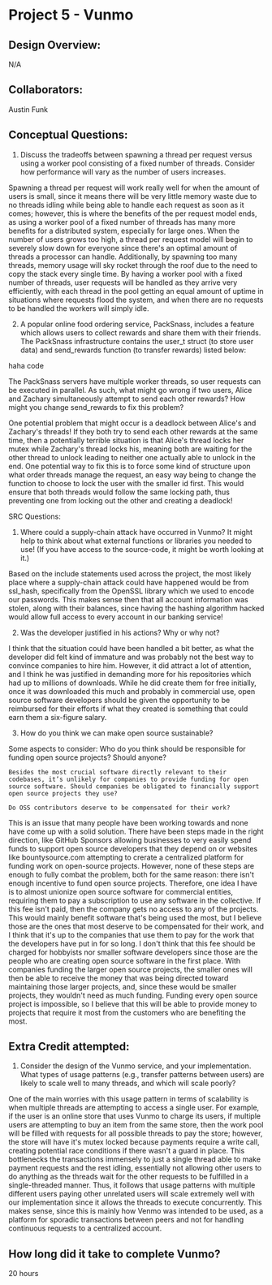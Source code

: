 Project 5 - Vunmo
====================

## Design Overview:

N/A

## Collaborators:
Austin Funk

## Conceptual Questions:
1. Discuss the tradeoffs between spawning a thread per request versus using a worker pool consisting of a fixed number of threads. Consider how performance will vary as the number of users increases.

Spawning a thread per request will work really well for when the amount of users is small, since it means there will be very little memory waste due to no threads idling while being able to handle each request as soon as it comes; however, this is where the benefits of the per request model ends, as using a worker pool of a fixed number of threads has many more benefits for a distributed system, especially for large ones. When the number of users grows too high, a thread per request model will begin to severely slow down for everyone since there's an optimal amount of threads a processor can handle. Additionally, by spawning too many threads, memory usage will sky rocket through the roof due to the need to copy the stack every single time. By having a worker pool with a fixed number of threads, user requests will be handled as they arrive very efficiently, with each thread in the pool getting an equal amount of uptime in situations where requests flood the system, and when there are no requests to be handled the workers will simply idle.

2. A popular online food ordering service, PackSnass, includes a feature which allows users to collect rewards and share them with their friends. The PackSnass infrastructure contains the user_t struct (to store user data) and send_rewards function (to transfer rewards) listed below:

haha code

The PackSnass servers have multiple worker threads, so user requests can be executed in parallel. As such, what might go wrong if two users, Alice and Zachary simultaneously attempt to send each other rewards? How might you change send_rewards to fix this problem?

One potential problem that might occur is a deadlock between Alice's and Zachary's threads! If they both try to send each other rewards at the same time, then a potentially terrible situation is that Alice's thread locks her mutex while Zachary's thread locks his, meaning both are waiting for the other thread to unlock leading to neither one actually able to unlock in the end. One potential way to fix this is to force some kind of structure upon what order threads manage the request, an easy way being to change the function to choose to lock the user with the smaller id first. This would ensure that both threads would follow the same locking path, thus preventing one from locking out the other and creating a deadlock!


SRC Questions:

1. Where could a supply-chain attack have occurred in Vunmo? It might help to think about what external functions or libraries you needed to use! (If you have access to the source-code, it might be worth looking at it.)

Based on the include statements used across the project, the most likely place where a supply-chain attack could have happened would be from ssl_hash, specifically from the OpenSSL library which we used to encode our passwords. This makes sense then that all account information was stolen, along with their balances, since having the hashing algorithm hacked would allow full access to every account in our banking service!

2. Was the developer justified in his actions? Why or why not?

I think that the situation could have been handled a bit better, as what the developer did felt kind of immature and was probably not the best way to convince companies to hire him. However, it did attract a lot of attention, and I think he was justified in demanding more for his repositories which had up to millions of downloads. While he did create them for free initially, once it was downloaded this much and probably in commercial use, open source software developers should be given the opportunity to be reimbursed for their efforts if what they created is something that could earn them a six-figure salary.

3. How do you think we can make open source sustainable?

Some aspects to consider:
    Who do you think should be responsible for funding open source projects? Should anyone?

    Besides the most crucial software directly relevant to their codebases, it’s unlikely for companies to provide funding for open source software. Should companies be obligated to financially support open source projects they use?

    Do OSS contributors deserve to be compensated for their work?

This is an issue that many people have been working towards and none have come up with a solid solution. There have been steps made in the right direction, like GitHub Sponsors allowing businesses to very easily spend funds to support open source developers that they depend on or websites like bountysource.com attempting to crerate a centralized platform for funding work on open-source projects. However, none of these steps are enough to fully combat the problem, both for the same reason: there isn't enough incentive to fund open source projects. Therefore, one idea I have is to almost unionize open source software for commercial entities, requiring them to pay a subscription to use any software in the collective. If this fee isn't paid, then the company gets no access to any of the projects. This would mainly benefit software that's being used the most, but I believe those are the ones that most deserve to be compensated for their work, and I think that it's up to the companies that use them to pay for the work that the developers have put in for so long. I don't think that this fee should be charged for hobbyists nor smaller software developers since those are the people who are creating open source software in the first place. With companies funding the larger open source projects, the smaller ones will then be able to receive the money that was being directed toward maintaining those larger projects, and, since these would be smaller projects, they wouldn't need as much funding. Funding every open source project is impossible, so I believe that this will be able to provide money to projects that require it most from the customers who are benefiting the most.

## Extra Credit attempted:

1. Consider the design of the Vunmo service, and your implementation. What types of usage patterns (e.g., transfer patterns between users) are likely to scale well to many threads, and which will scale poorly?

One of the main worries with this usage pattern in terms of scalability is when multiple threads are attempting to access a single user. For example, if the user is an online store that uses Vunmo to charge its users, if multiple users are attempting to buy an item from the same store, then the work pool will be filled with requests for all possible threads to pay the store; however, the store will have it's mutex locked because payments require a write call, creating potential race conditions if there wasn't a guard in place. This bottlenecks the transactions immensely to just a single thread able to make payment requests and the rest idling, essentially not allowing other users to do anything as the threads wait for the other requests to be fulfilled in a single-threaded manner. Thus, it follows that usage patterns with multiple different users paying other unrelated users will scale extremely well with our implementation since it allows the threads to execute concurrently. This makes sense, since this is mainly how Venmo was intended to be used, as a platform for sporadic transactions between peers and not for handling continuous requests to a centralized account.

## How long did it take to complete Vunmo?

20 hours